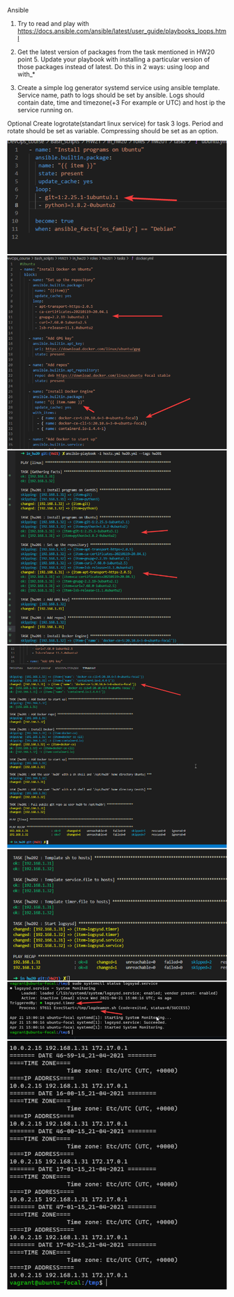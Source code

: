 Ansible

1.	Try to read and play with https://docs.ansible.com/ansible/latest/user_guide/playbooks_loops.html

2.	Get the latest version of packages from the task mentioned in HW20 point 5. Update your playbook with installing a particular version of those packages instead of latest. Do this in 2 ways: using loop and with_*

3.	Create a simple log generator systemd service using ansible template. Service name, path to logs should be set by ansible. Logs should contain date, time and timezone(+3 For example or UTC) and host ip the service running on.


Optional
Create logrotate(standart linux service) for task 3 logs. Period and rotate should be set as variable. Compressing should be set as an option.

![hw21t2p1](https://github.com/Engelko/DevOps_course/blob/HW21/Bash_scripts/HW21/hw21t2p1.png)
![hw21t2p2](https://github.com/Engelko/DevOps_course/blob/HW21/Bash_scripts/HW21/hw21t2p2.png)
![hw21t2p3](https://github.com/Engelko/DevOps_course/blob/HW21/Bash_scripts/HW21/hw21t2p3.png)
![hw21t2p4](https://github.com/Engelko/DevOps_course/blob/HW21/Bash_scripts/HW21/hw21t2p4.png)
![hw21t3p1](https://github.com/Engelko/DevOps_course/blob/HW21/Bash_scripts/HW21/hw21t3p1.png)
![hw21t3p2](https://github.com/Engelko/DevOps_course/blob/HW21/Bash_scripts/HW21/hw12t3p2.png)
![hw21t3p3](https://github.com/Engelko/DevOps_course/blob/HW21/Bash_scripts/HW21/hw21t3p3.png)
